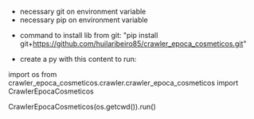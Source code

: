 * necessary git on environment variable
* necessary pip on environment variable

- command to install lib from git: "pip install git+https://github.com/huilaribeiro85/crawler_epoca_cosmeticos.git"

- create a py with this content to run:

import os
from crawler_epoca_cosmeticos.crawler.crawler_epoca_cosmeticos import CrawlerEpocaCosmeticos

CrawlerEpocaCosmeticos(os.getcwd()).run()


